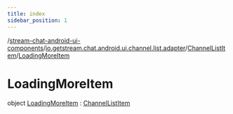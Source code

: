 ```yaml
---
title: index
sidebar_position: 1
---
```

/[stream-chat-android-ui-components](../../../index.md)/[io.getstream.chat.android.ui.channel.list.adapter](../../index.md)/[ChannelListItem](../index.md)/[LoadingMoreItem](index.md)  
  
  
  
# LoadingMoreItem  
object [LoadingMoreItem](index.md) : [ChannelListItem](../index.md)
